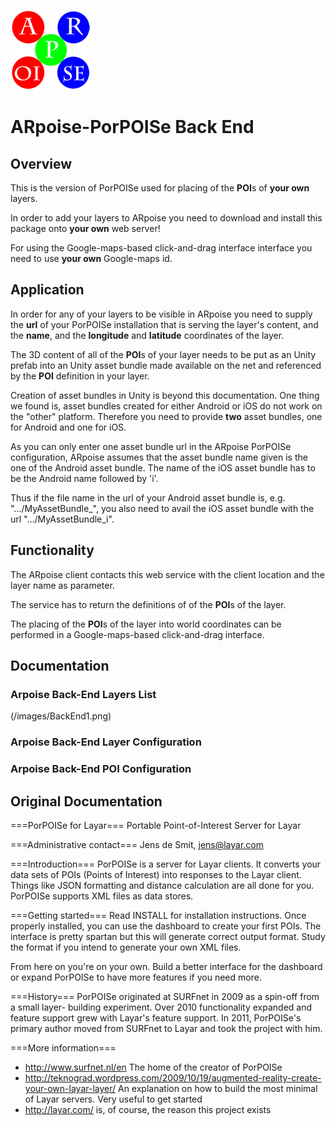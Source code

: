 ![ARpoise Logo](/images/arpoise_logo_rgb-128.png)
# ARpoise-PorPOISe Back End

## Overview
This is the version of PorPOISe used for placing of the **POI**s of **your own** layers.

In order to add your layers to ARpoise you need to download and install this package onto **your own** web server!

For using the Google-maps-based click-and-drag interface interface you need to use **your own** Google-maps id.

## Application
In order for any of your layers to be visible in ARpoise
you need to supply the **url** of your PorPOISe installation that is serving the layer's content,
and the **name**, and the **longitude** and **latitude** coordinates of the layer.

The 3D content of all of the **POI**s of your layer needs to be put as an Unity prefab into an Unity asset bundle
made available on the net and referenced by the **POI** definition in your layer.

Creation of asset bundles in Unity is beyond this documentation. One thing we found is,
asset bundles created for either Android or iOS do not work on the "other" platform.
Therefore you need to provide **two** asset bundles, one for Android and one for iOS.

As you can only enter one asset bundle url in the ARpoise PorPOISe configuration, 
ARpoise assumes that the asset bundle name given is the one of the Android asset bundle.
The name of the iOS asset bundle has to be the Android name followed by 'i'.

Thus if the file name in the url of your Android asset bundle is, e.g. ".../MyAssetBundle_",
you also need to avail the iOS asset bundle with the url ".../MyAssetBundle_i". 


## Functionality
The ARpoise client contacts this web service with the client location and the layer name as parameter.

The service has to return the definitions of of the **POI**s of the layer.

The placing of the **POI**s of the layer into world coordinates can be performed in a Google-maps-based click-and-drag interface.

## Documentation
### Arpoise Back-End Layers List
(/images/BackEnd1.png)
### Arpoise Back-End Layer Configuration

### Arpoise Back-End POI Configuration

## Original Documentation
===PorPOISe for Layar===
Portable Point-of-Interest Server for Layar

===Administrative contact===
Jens de Smit, jens@layar.com

===Introduction===
PorPOISe is a server for Layar clients. It converts your data sets of POIs
(Points of Interest) into responses to the Layar client. Things like JSON
formatting and distance calculation are all done for you. PorPOISe supports
XML files as data stores.

===Getting started===
Read INSTALL for installation instructions. Once properly installed, you can
use the dashboard to create your first POIs. The interface is pretty spartan
but this will generate correct output format. Study the format if you intend to
generate your own XML files.

From here on you're on your own. Build a better interface for the dashboard or
expand PorPOISe to have more features if you need more.

===History===
PorPOISe originated at SURFnet in 2009 as a spin-off from a small layer-
building experiment. Over 2010 functionality expanded and feature support
grew with Layar's feature support. In 2011, PorPOISe's primary author moved
from SURFnet to Layar and took the project with him.

===More information===
  * http://www.surfnet.nl/en The home of the creator of PorPOISe
  * http://teknograd.wordpress.com/2009/10/19/augmented-reality-create-your-own-layar-layer/ An explanation on how to build the most minimal of Layar servers. Very useful to get started
  * http://layar.com/ is, of course, the reason this project exists

